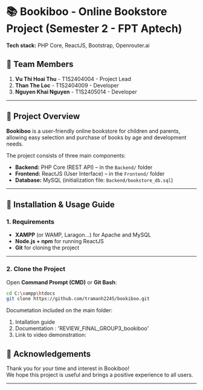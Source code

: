 # 📚 Bookiboo - Online Bookstore Project (Semester 2 - FPT Aptech)
**Tech stack:** PHP Core, ReactJS, Bootstrap, Openrouter.ai

## 👥 Team Members
1. **Vu Thi Hoai Thu** - T1S2404004 - Project Lead
2. **Than The Loc** - T1S2404009 - Developer
3. **Nguyen Khai Nguyen** - T1S2405014 - Developer

---

## 👶 Project Overview

**Bookiboo** is a user-friendly online bookstore for children and parents, allowing easy selection and purchase of books by age and development needs.

The project consists of three main components:
- **Backend:** PHP Core (REST API) – in the `Backend/` folder
- **Frontend:** ReactJS (User Interface) – in the `Frontend/` folder
- **Database:** MySQL (initialization file: `Backend/bookstore_db.sql`)

---

## 🚀 Installation & Usage Guide

### **1. Requirements**
- **XAMPP** (or WAMP, Laragon…) for Apache and MySQL
- **Node.js + npm** for running ReactJS
- **Git** for cloning the project

---

### **2. Clone the Project**

Open **Command Prompt (CMD)** or **Git Bash**:

```sh
cd C:\xampp\htdocs
git clone https://github.com/tramanh2245/bookiboo.git
```
Documetation included on the main folder:
1) Intallation guide
2) Documentation : 'REVIEW_FINAL_GROUP3_bookiboo'
3) Link to video demonstration: 

## 🙏 Acknowledgements
Thank you for your time and interest in Bookiboo!  
We hope this project is useful and brings a positive experience to all users.

---
